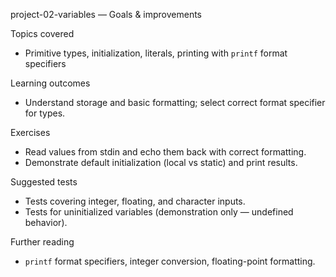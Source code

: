 
project-02-variables — Goals & improvements

Topics covered
- Primitive types, initialization, literals, printing with `printf` format specifiers

Learning outcomes
- Understand storage and basic formatting; select correct format specifier for types.

Exercises
- Read values from stdin and echo them back with correct formatting.
- Demonstrate default initialization (local vs static) and print results.

Suggested tests
- Tests covering integer, floating, and character inputs.
- Tests for uninitialized variables (demonstration only — undefined behavior).

Further reading
- `printf` format specifiers, integer conversion, floating-point formatting.
